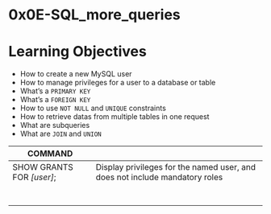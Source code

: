 # 0x0E-SQL_more_queries

# Learning Objectives
* How to create a new MySQL user
* How to manage privileges for a user to a database or table
* What’s a `PRIMARY KEY`
* What’s a `FOREIGN KEY`
* How to use `NOT NULL` and `UNIQUE` constraints
* How to retrieve datas from multiple tables in one request
* What are subqueries
* What are `JOIN` and `UNION`

| **COMMAND** | |
| ------------- | ------------- |
| SHOW GRANTS FOR *[user]*; | Display privileges for the named user, and does not include mandatory roles |
|||
|||
|||
|||
|||
|||
|||